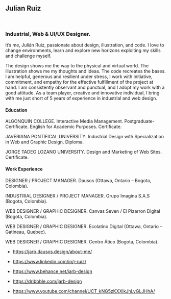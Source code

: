 <h2><strong>Julian Ruiz</strong></h2><br>
<h3>Industrial, Web & UI/UX Designer.</h3>


It’s me, Julián Ruiz, passionate about design, illustration, and code. I love to change environments, learn and explore new horizons exploiting my skills and challenge myself.

The design shows me the way to the physical and virtual world.
The illustration shows me my thoughts and ideas.
The code recreates the bases.
I am helpful, generous and resilient under stress, I work with initiative, commitment, and empathy for the effective fulfillment of the project at hand. I am consistently observant and punctual, and I adopt my work with a good attitude. As a team player, creative and innovative individual, I bring with me just short of 5 years of experience in industrial and web design.




<h4>Education</h4>
ALGONQUIN COLLEGE.
Interactive Media Management. Postgraduate-Certificate.
English for Academic Purposes. Certificate.

JAVERIANA PONTIFICAL UNIVERSITY.
Industrial Design with Specialization in Web and Graphic Design. Diploma.

JORGE TADEO LOZANO UNIVERSITY.
Design and Marketing of Web Sites. Certificate.



<h4>Work Experience</h4>
DESIGNER / PROJECT MANAGER.
Dausos (Ottawa, Ontario – Bogota, Colombia).

INDUSTRIAL DESIGNER / PROJECT MANAGER.
Grupo Imagina S.A.S (Bogota, Colombia).

WEB DESIGNER / GRAPHIC DESIGNER.
Canvas Seven / El Pizarron Digital (Bogota, Colombia).

WEB DESIGNER / GRAPHIC DESIGNER.
Ecolatino Digital (Ottawa, Ontario – Gatineau, Quebec).

WEB DESIGNER / GRAPHIC DESIGNER.
Centro Ático (Bogota, Colombia).


- https://jarb.dausos.design/about-me/

- https://www.linkedin.com/in/j-ruiz/

- https://www.behance.net/jarb-design

- https://dribbble.com/jarb-design

- https://www.youtube.com/channel/UCT_kNG5zKXXikJhLvGLJHhA/

